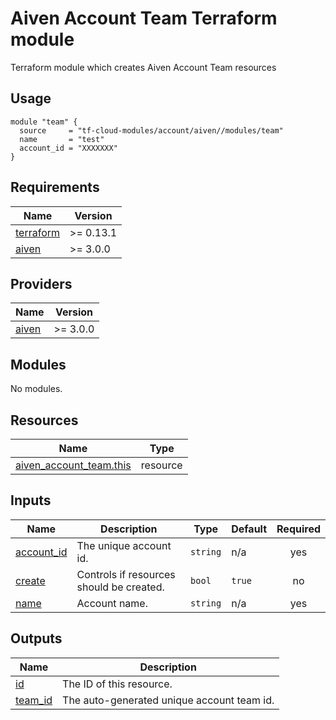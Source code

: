 # Aiven Account Team Terraform module

Terraform module which creates Aiven Account Team resources

## Usage

```hcl
module "team" {
  source     = "tf-cloud-modules/account/aiven//modules/team"
  name       = "test"
  account_id = "XXXXXXX"
}
```

<!-- BEGIN_TF_DOCS -->
## Requirements

| Name | Version |
|------|---------|
| <a name="requirement_terraform"></a> [terraform](#requirement\_terraform) | >= 0.13.1 |
| <a name="requirement_aiven"></a> [aiven](#requirement\_aiven) | >= 3.0.0 |

## Providers

| Name | Version |
|------|---------|
| <a name="provider_aiven"></a> [aiven](#provider\_aiven) | >= 3.0.0 |

## Modules

No modules.

## Resources

| Name | Type |
|------|------|
| [aiven_account_team.this](https://registry.terraform.io/providers/aiven/aiven/latest/docs/resources/account_team) | resource |

## Inputs

| Name | Description | Type | Default | Required |
|------|-------------|------|---------|:--------:|
| <a name="input_account_id"></a> [account\_id](#input\_account\_id) | The unique account id. | `string` | n/a | yes |
| <a name="input_create"></a> [create](#input\_create) | Controls if resources should be created. | `bool` | `true` | no |
| <a name="input_name"></a> [name](#input\_name) | Account name. | `string` | n/a | yes |

## Outputs

| Name | Description |
|------|-------------|
| <a name="output_id"></a> [id](#output\_id) | The ID of this resource. |
| <a name="output_team_id"></a> [team\_id](#output\_team\_id) | The auto-generated unique account team id. |
<!-- END_TF_DOCS -->